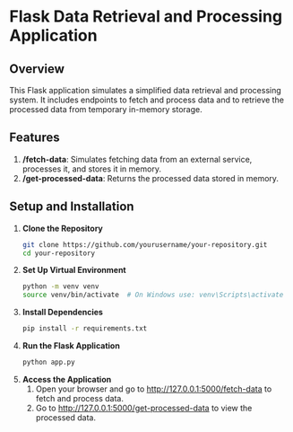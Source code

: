 # Flask Data Retrieval and Processing Application

## Overview
This Flask application simulates a simplified data retrieval and processing system. It includes endpoints to fetch and process data and to retrieve the processed data from temporary in-memory storage.

## Features
1. **/fetch-data**: Simulates fetching data from an external service, processes it, and stores it in memory.
2. **/get-processed-data**: Returns the processed data stored in memory.

## Setup and Installation

1. **Clone the Repository**
   ```bash
   git clone https://github.com/yourusername/your-repository.git
   cd your-repository
2. **Set Up Virtual Environment**
    ```bash
    python -m venv venv
    source venv/bin/activate  # On Windows use: venv\Scripts\activate
3. **Install Dependencies**
    ```bash
    pip install -r requirements.txt
4. **Run the Flask Application**
    ```bash
    python app.py
5. **Access the Application**
    1. Open your browser and go to http://127.0.0.1:5000/fetch-data to fetch and process data.
    2. Go to http://127.0.0.1:5000/get-processed-data to view the processed data.